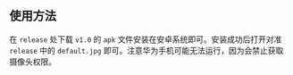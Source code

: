 ## 使用方法
在 `release` 处下载 `v1.0` 的 `apk` 文件安装在安卓系统即可。安装成功后打开对准 `release` 中的 `default.jpg` 即可。注意华为手机可能无法运行，因为会禁止获取摄像头权限。
